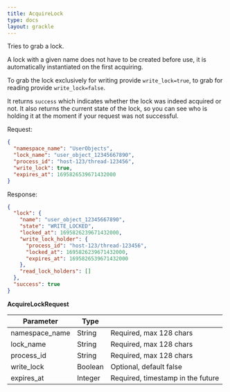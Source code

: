 ```yaml
---
title: AcquireLock
type: docs
layout: grackle
---
```


Tries to grab a lock.

A lock with a given name does not have to be created before use, it is automatically instantiated on the first 
acquiring.

To grab the lock exclusively for writing provide `write_lock=true`, to grab for reading provide `write_lock=false`.

It returns `success` which indicates whether the lock was indeed acquired or not. It also returns the current state of
the lock, so you can see who is holding it at the moment if your request was not successful.

Request:

```json
{
  "namespace_name": "UserObjects",
  "lock_name": "user_object_12345667890",
  "process_id": "host-123/thread-123456",
  "write_lock": true,
  "expires_at": 1695826539671432000
}
```

Response:

```json
{
  "lock": {
    "name": "user_object_12345667890",
    "state": "WRITE_LOCKED",
    "locked_at": 1695826239671432000,            
    "write_lock_holder": {
      "process_id": "host-123/thread-123456",
      "locked_at": 1695826239671432000,
      "expires_at": 1695826539671432000
    },
    "read_lock_holders": []
  },
  "success": true
}
```

__AcquireLockRequest__

| Parameter                | Type                  |                                   |
|--------------------------|-----------------------|-----------------------------------|
| namespace_name           | String                | Required, max 128 chars           |
| lock_name                | String                | Required, max 128 chars           |
| process_id               | String                | Required, max 128 chars           |
| write_lock               | Boolean               | Optional, default false           |
| expires_at               | Integer               | Required, timestamp in the future |
